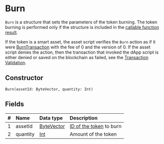 # Burn

`Burn` is a structure that sets the parameters of the token burning. The token burning is performed only if the structure is included in the [callable function result](/en/ride/functions/callable-function#invocation-result).

If the token is a smart asset, the asset script verifies the `Burn` action as if it were [BurnTransaction](/en/ride/structures/transaction-structures/burn-transaction) with the fee of 0 and the version of 0. If the asset script denies the action, then the transaction that invoked the dApp script is either denied or saved on the blockchain as failed, see the [Transaction Validation](/en/blockchain/transaction/transaction-validation).

## Constructor

```ride
Burn(assetId: ByteVector, quantity: Int)
```

## Fields

| # | Name | Data type | Description |
| :--- | :--- | :--- | :--- |
| 1 | assetId | [ByteVector](/en/ride/data-types/byte-vector) | [ID of the token](/en/blockchain/token/token-id) to burn |
| 2 | quantity | [Int](/en/ride/data-types/int) | Amount of the token |